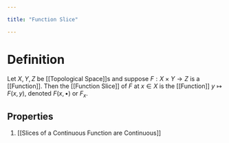 ```yaml
---

title: "Function Slice"

---
```

# Definition
Let $X,Y,Z$ be [[Topological Space]]s and suppose $F: X \times Y \to Z$ is a [[Function]]. Then the [[Function Slice]] of $F$ at $x \in X$ is the [[Function]] $y \mapsto F(x, y)$, denoted $F(x, \bullet)$ or $F_{x}$.

## Properties
1. [[Slices of a Continuous Function are Continuous]]
